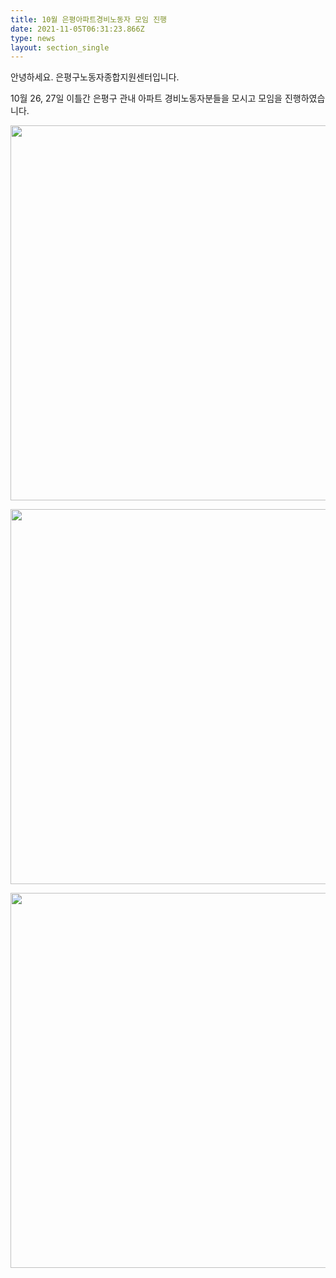 ```yaml
---
title: 10월 은평아파트경비노동자 모임 진행
date: 2021-11-05T06:31:23.866Z
type: news
layout: section_single
---
```

<p>안녕하세요. 은평구노동자종합지원센터입니다.</p>
<p>10월 26, 27일 이틀간 은평구 관내 아파트 경비노동자분들을 모시고 모임을 진행하였습니다.</p>
<p><img src="https://drive.tiny.cloud/1/engl1s97gj9hrxpoa7eh7z5f05ozxfm1box3nxkh4j7a43ei/0605308d-6838-4c8d-917a-8dbc56b97c38" alt="" width="800" height="600" /></p>
<p><img src="https://drive.tiny.cloud/1/engl1s97gj9hrxpoa7eh7z5f05ozxfm1box3nxkh4j7a43ei/98e3069c-2b19-49ec-b891-c8827fabe4c0" alt="" width="800" height="600" /></p>
<p><img src="https://drive.tiny.cloud/1/engl1s97gj9hrxpoa7eh7z5f05ozxfm1box3nxkh4j7a43ei/113886a2-fa59-4aa5-b184-d5c06c32f9bc" alt="" width="800" height="600" /></p>